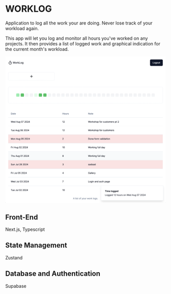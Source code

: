 # WORKLOG

Application to log all the work your are doing. Never lose track of your workload again.

This app will let you log and monitor all hours you've worked on any projects. It then provides a list of logged work and graphical indication for the current month's workload.

![WorkLog](./public/worklog.png)

## Front-End

Next.js, Typescript

## State Management

Zustand

## Database and Authentication

Supabase
